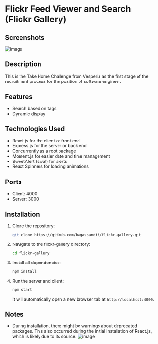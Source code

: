 # Flickr Feed Viewer and Search (Flickr Gallery)

## Screenshots
![image](https://github.com/bagassandih/flickr-gallery/assets/70928493/40cf5b70-cfed-49fd-898f-15373bab3cbe)


## Description
This is the Take Home Challenge from Vesperia as the first stage of the recruitment process for the position of software engineer.

## Features
- Search based on tags
- Dynamic display

## Technologies Used
- React.js for the client or front end
- Express.js for the server or back end
- Concurrently as a root package
- Moment.js for easier date and time management
- SweetAlert (swal) for alerts
- React Spinners for loading animations

## Ports
- Client: 4000
- Server: 3000

## Installation
1. Clone the repository:
    ```sh
    git clone https://github.com/bagassandih/flickr-gallery.git
    ```
2. Navigate to the flickr-gallery directory:
    ```sh
    cd flickr-gallery
    ```
3. Install all dependencies:
    ```sh
    npm install
    ```
4. Run the server and client:
    ```sh
    npm start
    ```
   It will automatically open a new browser tab at `http://localhost:4000`.

## Notes
- During installation, there might be warnings about deprecated packages. This also occurred during the initial installation of React.js, which is likely due to its source.
  ![image](https://github.com/bagassandih/flickr-gallery/assets/70928493/ec202c65-db47-45f1-9665-62258a04e784)

